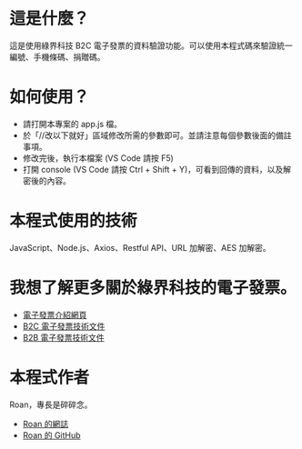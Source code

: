 # 這是什麼？

這是使用綠界科技 B2C 電子發票的資料驗證功能。可以使用本程式碼來驗證統一編號、手機條碼、捐贈碼。

# 如何使用？

- 請打開本專案的 app.js 檔。
- 於「//改以下就好」區域修改所需的參數即可。並請注意每個參數後面的備註事項。
- 修改完後，執行本檔案 (VS Code 請按 F5)
- 打開 console (VS Code 請按 Ctrl + Shift + Y)，可看到回傳的資料，以及解密後的內容。

# 本程式使用的技術

JavaScript、Node.js、Axios、Restful API、URL 加解密、AES 加解密。

# 我想了解更多關於綠界科技的電子發票。

- [電子發票介紹網頁](https://www.ecpay.com.tw/Business/invoice)
- [B2C 電子發票技術文件](https://developers.ecpay.com.tw/?p=7809)
- [B2B 電子發票技術文件](https://developers.ecpay.com.tw/?p=24139)

# 本程式作者

Roan，專長是碎碎念。

- [Roan 的網誌](https://medium.com/@roan6903)
- [Roan 的 GitHub](https://github.com/evojroan)
